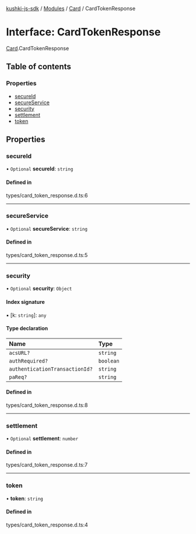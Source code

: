 [kushki-js-sdk](../README.md) / [Modules](../modules.md) / [Card](../modules/Card.md) / CardTokenResponse

# Interface: CardTokenResponse

[Card](../modules/Card.md).CardTokenResponse

## Table of contents

### Properties

- [secureId](Card.CardTokenResponse.md#secureid)
- [secureService](Card.CardTokenResponse.md#secureservice)
- [security](Card.CardTokenResponse.md#security)
- [settlement](Card.CardTokenResponse.md#settlement)
- [token](Card.CardTokenResponse.md#token)

## Properties

### secureId

• `Optional` **secureId**: `string`

#### Defined in

types/card_token_response.d.ts:6

___

### secureService

• `Optional` **secureService**: `string`

#### Defined in

types/card_token_response.d.ts:5

___

### security

• `Optional` **security**: `Object`

#### Index signature

▪ [k: `string`]: `any`

#### Type declaration

| Name | Type |
| :------ | :------ |
| `acsURL?` | `string` |
| `authRequired?` | `boolean` |
| `authenticationTransactionId?` | `string` |
| `paReq?` | `string` |

#### Defined in

types/card_token_response.d.ts:8

___

### settlement

• `Optional` **settlement**: `number`

#### Defined in

types/card_token_response.d.ts:7

___

### token

• **token**: `string`

#### Defined in

types/card_token_response.d.ts:4
